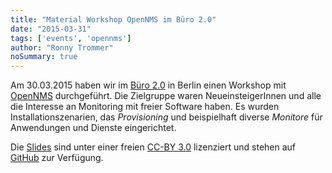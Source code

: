 ```yaml
---
title: "Material Workshop OpenNMS im Büro 2.0"
date: "2015-03-31"
tags: ['events', 'opennms']
author: "Ronny Trommer"
noSummary: true
---
```


Am 30.03.2015 haben wir im [Büro 2.0](https://www.buero20.org) in Berlin einen Workshop mit [OpenNMS](http://www.opennms.org) durchgeführt.
Die Zielgruppe waren NeueinsteigerInnen und alle die Interesse an Monitoring mit freier Software haben.
Es wurden Installationszenarien, das _Provisioning_ und beispielhaft diverse _Monitore_ für Anwendungen und Dienste eingerichtet.

Die [Slides](http://www.opennms.eu/slides/buero20/workshop.html) sind unter einer freien [CC-BY 3.0](https://creativecommons.org/licenses/by/3.0/) lizenziert und stehen auf [GitHub](https://github.com/opennms-forge/buero2.0-workshop) zur Verfügung.
